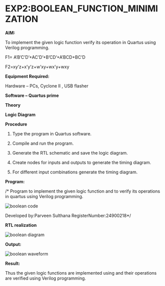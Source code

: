 # EXP2:BOOLEAN_FUNCTION_MINIMIZATION

**AIM:**

To implement the given logic function verify its operation in Quartus using Verilog programming.

F1= A’B’C’D’+AC’D’+B’CD’+A’BCD+BC’D 

F2=xy’z+x’y’z+w’xy+wx’y+wxy

**Equipment Required:**

Hardware – PCs, Cyclone II , USB flasher

**Software – Quartus prime**

**Theory**

**Logic Diagram**

**Procedure**

1.	Type the program in Quartus software.

2.	Compile and run the program.

3.	Generate the RTL schematic and save the logic diagram.

4.	Create nodes for inputs and outputs to generate the timing diagram.

5.	For different input combinations generate the timing diagram.


**Program:**

/* Program to implement the given logic function and to verify its operations in quartus using Verilog programming. 

![boolean code](https://github.com/user-attachments/assets/01f80dfb-d768-4f04-91d6-e9ea8f6eb223)

Developed by:Parveen Sulthana  RegisterNumber:24900218*/


**RTL realization**

![boolean diagram](https://github.com/user-attachments/assets/c4027a89-f25d-45e1-b9ba-743093481476)


**Output:**

![boolean waveform](https://github.com/user-attachments/assets/587496b8-cf0a-4524-83a2-c2a9ceef4d54)






**Result:**

Thus the given logic functions are implemented using and their operations are verified using Verilog programming.

